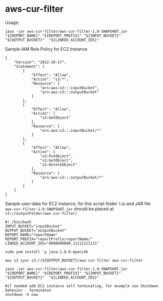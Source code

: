 # aws-cur-filter

Usage:
```
java -jar aws-cur-filter/aws-cur-filter-1.0-SNAPSHOT.jar "${REPORT_NAME}" "${REPORT_PREFIX}" "${INPUT_BUCKET}" "${OUTPUT_BUCKET}"  "${LINKED_ACCOUNT_IDS}"
```

Sample IAM Role Policy for EC2 Instance
```
{
    "Version": "2012-10-17",
    "Statement": [
        {
            "Effect": "Allow",
            "Action": "s3:*",
            "Resource": [
                "arn:aws:s3:::inputBucket",
                "arn:aws:s3:::outputBucket"
            ]
        },
        {
            "Effect": "Allow",
            "Action": [
                "s3:GetObject"
            ],
            "Resource": [
                "arn:aws:s3:::inputBucket/*"
            ]
        },
        {
            "Effect": "Allow",
            "Action": [
                "s3:PutObject",
                "s3:GetObject",
                "s3:DeleteObject"
            ],
            "Resource": [
                "arn:aws:s3:::outputBucket/*"
            ]
        }
    ]
}
```



Sample user-data for EC2 instance, for this script folder `lib` and JAR file `aws-cur-filter-1.0-SNAPSHOT.jar` should be placed at `s3://outputFolder/aws-cur-filter/`
```
#! /bin/bash
INPUT_BUCKET="inputBucket"
OUTPUT_BUCKET="outputBucket"
REPORT_NAME="reportName"
REPORT_PREFIX="reportPrefix/reportName/"
LINKED_ACCOUNT_IDS="0000000000,11111111111"

sudo yum install -y java-1.8.0-openjdk

aws s3 sync s3://${OUTPUT_BUCKET}/aws-cur-filter aws-cur-filter

java -jar aws-cur-filter/aws-cur-filter-1.0-SNAPSHOT.jar "${REPORT_NAME}" "${REPORT_PREFIX}" "${INPUT_BUCKET}" "${OUTPUT_BUCKET}"  "${LINKED_ACCOUNT_IDS}"

#if needed add EC2 instance self terminating, for example use Shutdown behavior - Terminaton
shutdown -h now
```